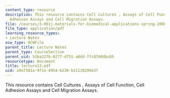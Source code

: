 ```yaml
---
content_type: resource
description: This resource contains Cell Cultures , Assays of Cell Function, Cell
  Adhesion Assays and Cell Migration Assays.
file: /courses/3-051j-materials-for-biomedical-applications-spring-2006/a9e7581a9f1e4954b230b3111829943f_lecture13.pdf
file_type: application/pdf
learning_resource_types:
- Lecture Notes
ocw_type: OCWFile
parent_title: Lecture Notes
parent_type: CourseSection
parent_uid: 53ba227b-0277-d751-a0dd-ffc8768dbc65
resourcetype: Document
title: lecture13.pdf
uid: a9e7581a-9f1e-4954-b230-b3111829943f
---
```

This resource contains Cell Cultures , Assays of Cell Function, Cell Adhesion Assays and Cell Migration Assays.

